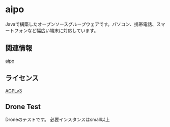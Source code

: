 aipo
====

Javaで構築したオープンソースグループウェアです。パソコン、携帯電話、スマートフォンなど幅広い端末に対応しています。

関連情報
--------
[aipo](https://code.google.com/p/aipo/)

ライセンス
----------
[AGPLv3](http://ja.wikipedia.org/wiki/Affero_General_Public_License)

Drone Test
----------
Droneのテストです。
必要インスタンスはsmall以上
